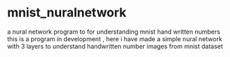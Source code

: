 # mnist_nuralnetwork
a nural network program to for understanding mnist hand written numbers
this is a program in development , here i have made a simple nural network with 3 layers to understand handwritten number images from mnist dataset

